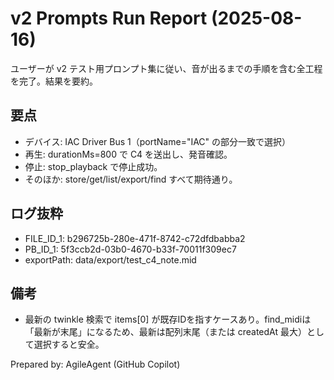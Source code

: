 # v2 Prompts Run Report (2025-08-16)

ユーザーが v2 テスト用プロンプト集に従い、音が出るまでの手順を含む全工程を完了。結果を要約。

## 要点
- デバイス: IAC Driver Bus 1（portName="IAC" の部分一致で選択）
- 再生: durationMs=800 で C4 を送出し、発音確認。
- 停止: stop_playback で停止成功。
- そのほか: store/get/list/export/find すべて期待通り。

## ログ抜粋
- FILE_ID_1: b296725b-280e-471f-8742-c72dfdbabba2
- PB_ID_1: 5f3ccb2d-03b0-4670-b33f-70011f309ec7
- exportPath: data/export/test_c4_note.mid

## 備考
- 最新の twinkle 検索で items[0] が既存IDを指すケースあり。find_midiは「最新が末尾」になるため、最新は配列末尾（または createdAt 最大）として選択すると安全。

Prepared by: AgileAgent (GitHub Copilot)
